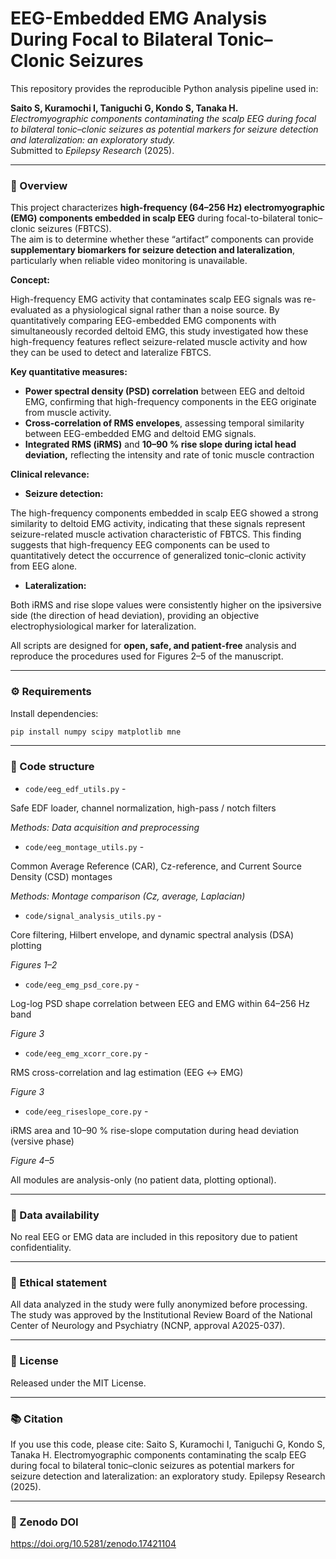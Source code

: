 # EEG-Embedded EMG Analysis During Focal to Bilateral Tonic–Clonic Seizures

This repository provides the reproducible Python analysis pipeline used in:

**Saito S, Kuramochi I, Taniguchi G, Kondo S, Tanaka H.**  
*Electromyographic components contaminating the scalp EEG during focal to bilateral tonic–clonic seizures as potential markers for seizure detection and lateralization: an exploratory study.*  
Submitted to *Epilepsy Research* (2025).

---

### 🧠 Overview
This project characterizes **high-frequency (64–256 Hz) electromyographic (EMG) components embedded in scalp EEG** during focal-to-bilateral tonic–clonic seizures (FBTCS).  
The aim is to determine whether these “artifact” components can provide **supplementary biomarkers for seizure detection and lateralization**, particularly when reliable video monitoring is unavailable.

**Concept:**

High-frequency EMG activity that contaminates scalp EEG signals was re-evaluated as a physiological signal rather than a noise source.
By quantitatively comparing EEG-embedded EMG components with simultaneously recorded deltoid EMG, this study investigated how these high-frequency features reflect seizure-related muscle activity and how they can be used to detect and lateralize FBTCS.

**Key quantitative measures:**

- **Power spectral density (PSD) correlation** between EEG and deltoid EMG, confirming that high-frequency components in the EEG originate from muscle activity.
- **Cross-correlation of RMS envelopes**, assessing temporal similarity between EEG-embedded EMG and deltoid EMG signals.
- **Integrated RMS (iRMS)** and **10–90 % rise slope during ictal head deviation,** reflecting the intensity and rate of tonic muscle contraction

**Clinical relevance:**

- **Seizure detection:**

The high-frequency components embedded in scalp EEG showed a strong similarity to deltoid EMG activity, indicating that these signals represent seizure-related muscle activation characteristic of FBTCS.
This finding suggests that high-frequency EEG components can be used to quantitatively detect the occurrence of generalized tonic–clonic activity from EEG alone.

- **Lateralization:**

Both iRMS and rise slope values were consistently higher on the ipsiversive side (the direction of head deviation), providing an objective electrophysiological marker for lateralization.

All scripts are designed for **open, safe, and patient-free** analysis and reproduce the procedures used for Figures 2–5 of the manuscript.

---

### ⚙️ Requirements
Install dependencies:
```bash
pip install numpy scipy matplotlib mne
```

---

### 🧩 Code structure

- `code/eeg_edf_utils.py`	-

Safe EDF loader, channel normalization, high-pass / notch filters

*Methods: Data acquisition and preprocessing*

- `code/eeg_montage_utils.py` -

Common Average Reference (CAR), Cz-reference, and Current Source Density (CSD) montages

*Methods: Montage comparison (Cz, average, Laplacian)*

- `code/signal_analysis_utils.py`	-

Core filtering, Hilbert envelope, and dynamic spectral analysis (DSA) plotting

*Figures 1–2*

- `code/eeg_emg_psd_core.py` -

Log-log PSD shape correlation between EEG and EMG within 64–256 Hz band

*Figure 3*

- `code/eeg_emg_xcorr_core.py` -

RMS cross-correlation and lag estimation (EEG ↔ EMG)

*Figure 3*

- `code/eeg_riseslope_core.py` -

iRMS area and 10–90 % rise-slope computation during head deviation (versive phase)

*Figure 4–5*

All modules are analysis-only (no patient data, plotting optional).

---

### 📂 Data availability

No real EEG or EMG data are included in this repository due to patient confidentiality.

---

### 🧾 Ethical statement

All data analyzed in the study were fully anonymized before processing.
The study was approved by the Institutional Review Board of the National Center of Neurology and Psychiatry (NCNP, approval A2025-037).

---

### 📜 License

Released under the MIT License.

---

### 📚 Citation

If you use this code, please cite:
Saito S, Kuramochi I, Taniguchi G, Kondo S, Tanaka H.
Electromyographic components contaminating the scalp EEG during focal to bilateral tonic–clonic seizures as potential markers for seizure detection and lateralization: an exploratory study.
Epilepsy Research (2025).

---

### 📘 Zenodo DOI

https://doi.org/10.5281/zenodo.17421104
